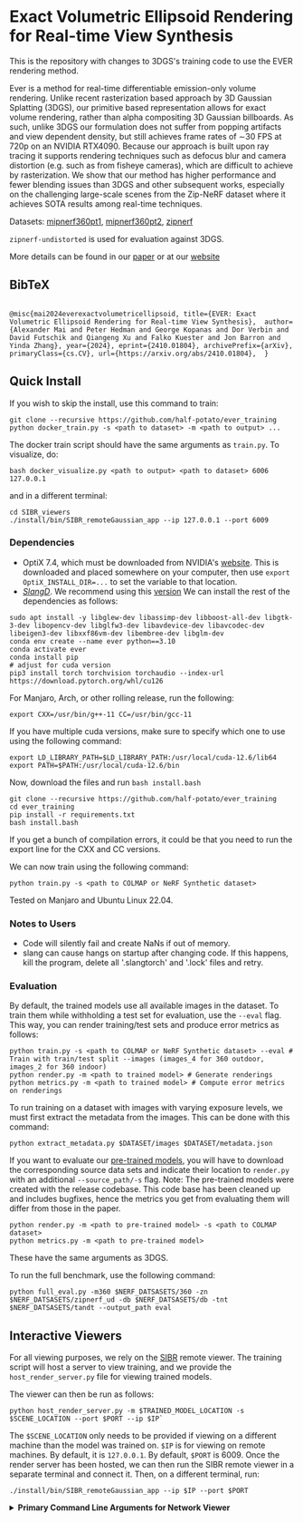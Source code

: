# Exact Volumetric Ellipsoid Rendering for Real-time View Synthesis
This is the repository with changes to 3DGS's training code to use the EVER rendering method.

Ever is a method for real-time differentiable emission-only volume rendering. Unlike recent
rasterization based approach by 3D Gaussian Splatting (3DGS), our primitive based representation
allows for exact volume rendering, rather than alpha compositing 3D Gaussian billboards. As such,
unlike 3DGS our formulation does not suffer from popping artifacts and view dependent density, but
still achieves frame rates of ∼30 FPS at 720p on an NVIDIA RTX4090. Because our approach is built
upon ray tracing it supports rendering techniques such as defocus blur and camera distortion (e.g.
such as from fisheye cameras), which are difficult to achieve by rasterization. We show that our
method has higher performance and fewer blending issues than 3DGS and other subsequent works,
especially on the challenging large-scale scenes from the Zip-NeRF dataset where it achieves SOTA
results among real-time techniques.

Datasets:
[mipnerf360pt1](http://storage.googleapis.com/gresearch/refraw360/360_v2.zip), 
[mipnerf360pt2](https://storage.googleapis.com/gresearch/refraw360/360_extra_scenes.zip), 
[zipnerf](https://smerf-3d.github.io/)

`zipnerf-undistorted` is used for evaluation against 3DGS.

More details can be found in our [paper](https://arxiv.org/abs/2410.01804) or at our [website](https://half-potato.gitlab.io/posts/ever/)

<section class="section" id="BibTeX">
  <div class="container is-max-desktop content">
    <h2 class="title">BibTeX</h2>
    <pre><code>
@misc{mai2024everexactvolumetricellipsoid, title={EVER: Exact Volumetric Ellipsoid Rendering for Real-time View Synthesis},  author={Alexander Mai and Peter Hedman and George Kopanas and Dor Verbin and David Futschik and Qiangeng Xu and Falko Kuester and Jon Barron and Yinda Zhang}, year={2024}, eprint={2410.01804}, archivePrefix={arXiv}, primaryClass={cs.CV}, url={https://arxiv.org/abs/2410.01804},  }
</code></pre>
  </div>
</section>


## Quick Install

If you wish to skip the install, use this command to train:

```
git clone --recursive https://github.com/half-potato/ever_training
python docker_train.py -s <path to dataset> -m <path to output> ...
```
The docker train script should have the same arguments as `train.py`. To visualize, do:
```
bash docker_visualize.py <path to output> <path to dataset> 6006 127.0.0.1
```
and in a different terminal:
```
cd SIBR_viewers
./install/bin/SIBR_remoteGaussian_app --ip 127.0.0.1 --port 6009
```


### Dependencies
- OptiX 7.4, which must be downloaded from NVIDIA's [website](https://developer.nvidia.com/designworks/optix/downloads/legacy). This is downloaded and placed somewhere on your computer, then use `export OptiX_INSTALL_DIR=...` to set the variable to that location.
- [*SlangD*](https://github.com/shader-slang/slang). We recommend using this [version](https://github.com/shader-slang/slang/releases/tag/v2025.6)
We can install the rest of the dependencies as follows:
```
sudo apt install -y libglew-dev libassimp-dev libboost-all-dev libgtk-3-dev libopencv-dev libglfw3-dev libavdevice-dev libavcodec-dev libeigen3-dev libxxf86vm-dev libembree-dev libglm-dev
conda env create --name ever python==3.10
conda activate ever
conda install pip
# adjust for cuda version
pip3 install torch torchvision torchaudio --index-url https://download.pytorch.org/whl/cu126
```
<!-- conda env create --file environment.yml -->

For Manjaro, Arch, or other rolling release, run the following:
```
export CXX=/usr/bin/g++-11 CC=/usr/bin/gcc-11 
```

If you have multiple cuda versions, make sure to specify which one to use using the following command:
```
export LD_LIBRARY_PATH=$LD_LIBRARY_PATH:/usr/local/cuda-12.6/lib64
export PATH=$PATH:/usr/local/cuda-12.6/bin
```

Now, download the files and run `bash install.bash`
```
git clone --recursive https://github.com/half-potato/ever_training
cd ever_training
pip install -r requirements.txt
bash install.bash
```
If you get a bunch of compilation errors, it could be that you need to run the export line for the CXX and CC versions.

We can now train using the following command:
```
python train.py -s <path to COLMAP or NeRF Synthetic dataset>
```

Tested on Manjaro and Ubuntu Linux 22.04.

### Notes to Users
- Code will silently fail and create NaNs if out of memory.
- slang can cause hangs on startup after changing code. If this happens, kill the program, delete all '.slangtorch' and '.lock' files and retry.

### Evaluation
By default, the trained models use all available images in the dataset. To train them while withholding a test set for evaluation, use the ```--eval``` flag. This way, you can render training/test sets and produce error metrics as follows:
```shell
python train.py -s <path to COLMAP or NeRF Synthetic dataset> --eval # Train with train/test split --images (images_4 for 360 outdoor, images_2 for 360 indoor)
python render.py -m <path to trained model> # Generate renderings
python metrics.py -m <path to trained model> # Compute error metrics on renderings
```
To run training on a dataset with images with varying exposure levels, we must first extract the metadata from the images. This can be done with this command:
```
python extract_metadata.py $DATASET/images $DATASET/metadata.json
```

If you want to evaluate our [pre-trained models](https://repo-sam.inria.fr/fungraph/3d-gaussian-splatting/datasets/pretrained/models.zip), you will have to download the corresponding source data sets and indicate their location to ```render.py``` with an additional ```--source_path/-s``` flag. Note: The pre-trained models were created with the release codebase. This code base has been cleaned up and includes bugfixes, hence the metrics you get from evaluating them will differ from those in the paper.
```shell
python render.py -m <path to pre-trained model> -s <path to COLMAP dataset>
python metrics.py -m <path to pre-trained model>
```
These have the same arguments as 3DGS.

To run the full benchmark, use the following command:
```shell
python full_eval.py -m360 $NERF_DATSASETS/360 -zn $NERF_DATSASETS/zipnerf_ud -db $NERF_DATSASETS/db -tnt $NERF_DATSASETS/tandt --output_path eval
```

## Interactive Viewers
For all viewing purposes, we rely on the [SIBR](https://sibr.gitlabpages.inria.fr/) remote viewer. The training script will host a server to view training, and we provide the `host_render_server.py` file for viewing trained models.

The viewer can then be run as follows:
```
python host_render_server.py -m $TRAINED_MODEL_LOCATION -s $SCENE_LOCATION --port $PORT --ip $IP`
```
The `$SCENE_LOCATION` only needs to be provided if viewing on a different machine than the model was trained on. `$IP` is for viewing on remote machines. By default, it is `127.0.0.1`. By default, `$PORT` is 6009. Once the render server has been hosted, we can then run the SIBR remote viewer in a separate terminal and connect it.
Then, on a different terminal, run:
```
./install/bin/SIBR_remoteGaussian_app --ip $IP --port $PORT
```


<details>
<summary><span style="font-weight: bold;">Primary Command Line Arguments for Network Viewer</span></summary>

  #### --path / -s
  Argument to override model's path to source dataset.
  #### --ip
  IP to use for connection to a running training script.
  #### --port
  Port to use for connection to a running training script. 
  #### --rendering-size 
  Takes two space separated numbers to define the resolution at which network rendering occurs, ```1200``` width by default.
  Note that to enforce an aspect that differs from the input images, you need ```--force-aspect-ratio``` too.
  #### --load_images
  Flag to load source dataset images to be displayed in the top view for each camera.
</details>
<br>
